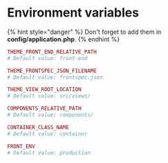 # Environment variables

{% hint style="danger" %}
Don't forget to add them in **config/application.php**.
{% endhint %}

```php
THEME_FRONT_END_RELATIVE_PATH
# Default value: front-end
```

```php
THEME_FRONTSPEC_JSON_FILENAME
# Default value: frontspec.json
```

```php
THEME_VIEW_ROOT_LOCATION
# Default value: src/views/
```

```php
COMPONENTS_RELATIVE_PATH
# Default value: components/
```

```php
CONTAINER_CLASS_NAME
# Default value: container
```

```php
FRONT_ENV
# Default value: production
```
